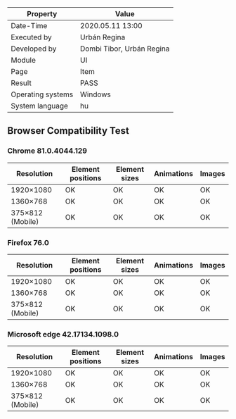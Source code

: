 ﻿| Property | Value |
| -- | -- |
| Date-Time | 2020.05.11 13:00 |
| Executed by | Urbán Regina |
|Developed by |  Dombi Tibor, Urbán Regina |
| Module | UI |
| Page |  Item |
| Result |  PASS |
| Operating systems | Windows |
| System language | hu |

## Browser Compatibility Test

### Chrome 81.0.4044.129
|	Resolution  | Element positions | Element sizes | Animations | Images |
| -- | -- | --| --| -- |
| 1920×1080 | OK | OK |  OK |  OK | 
|  1360×768 |   OK | OK |  OK |  OK | 
|   375×812 (Mobile) |   OK | OK |  OK |  OK |

### Firefox 76.0 
|	Resolution  | Element positions | Element sizes | Animations | Images |
| -- | -- | --| --| -- |
| 1920×1080 | OK | OK |  OK |  OK | 
|  1360×768 |   OK | OK |  OK |  OK | 
|   375×812 (Mobile) |   OK | OK |  OK |  OK |

### Microsoft edge 42.17134.1098.0
|	Resolution  | Element positions | Element sizes | Animations | Images |
| -- | -- | --| --| -- |
| 1920×1080 | OK | OK |  OK |  OK | 
|  1360×768 |   OK | OK |  OK |  OK | 
|   375×812 (Mobile) |   OK | OK |  OK |  OK |


